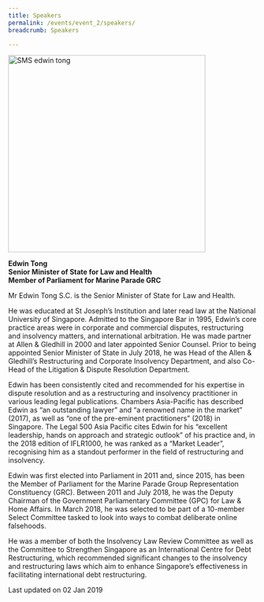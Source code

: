 ```yaml
---
title: Speakers
permalink: /events/event_2/speakers/
breadcrumb: Speakers

---
```



<img src="/images/events/SMS_Edwin_Tong.jpg" alt="SMS edwin tong" style="width:400px"> 

**Edwin Tong**    
**Senior Minister of State for Law and Health**  
**Member of Parliament for Marine Parade GRC**  



Mr Edwin Tong S.C. is the Senior Minister of State for Law and Health.
 
He was educated at St Joseph’s Institution and later read law at the National University of Singapore.  Admitted to the Singapore Bar in 1995, Edwin’s core practice areas were in corporate and commercial disputes, restructuring and insolvency matters, and international arbitration. He was made partner at Allen & Gledhill in 2000 and later appointed Senior Counsel. Prior to being appointed Senior Minister of State in July 2018, he was Head of the Allen & Gledhill’s Restructuring and Corporate Insolvency Department, and also Co-Head of the Litigation & Dispute Resolution Department.
 
Edwin has been consistently cited and recommended for his expertise in dispute resolution and as a restructuring and insolvency practitioner in various leading legal publications. Chambers Asia-Pacific has described Edwin as “an outstanding lawyer” and “a renowned name in the market” (2017), as well as “one of the pre-eminent practitioners” (2018) in Singapore. The Legal 500 Asia Pacific cites Edwin for his “excellent leadership, hands on approach and strategic outlook” of his practice and, in the 2018 edition of IFLR1000, he was ranked as a “Market Leader”, recognising him as a standout performer in the field of restructuring and insolvency.
 
Edwin was first elected into Parliament in 2011 and, since 2015, has been the Member of Parliament for the Marine Parade Group Representation Constituency (GRC). Between 2011 and July 2018, he was the Deputy Chairman of the Government Parliamentary Committee (GPC) for Law & Home Affairs. In March 2018, he was selected to be part of a 10-member Select Committee tasked to look into ways to combat deliberate online falsehoods.
 
He was a member of both the Insolvency Law Review Committee as well as the Committee to Strengthen Singapore as an International Centre for Debt Restructuring, which recommended significant changes to the insolvency and restructuring laws which aim to enhance Singapore’s effectiveness in facilitating international debt restructuring.

<p class="right-side-updated">Last updated on 02 Jan 2019</p>
